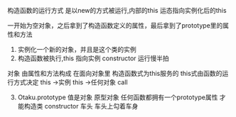 构造函数的运行方式 是以new的方式被运行,内部的this 运态指向实例化后的this


一开始为空对象，之后拿到了构造函数定义的属性，最后拿到了prototype里的属性和方法

1. 实例化一个新的对象，并且是这个类的实例
2. 构造函数被执行,this 指向实例
constructor 运行慢半拍 

对象  由属性和方法构成
 在面向对象里 构造函数式为this服务的
 this式由函数的运行方式决定
 this ->实例
 this ->任何对象 call

 3. Otaku.prototype 值是对象
 原型对象
 任何函数都拥有一个prototype属性 才能构造类 constructor 车头
 车头上勾着车身 
